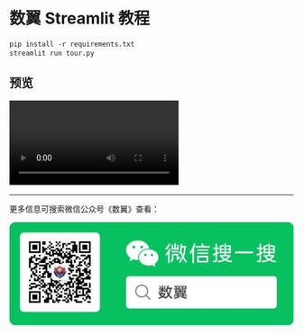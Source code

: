 # 数翼 Streamlit 教程

```shell
pip install -r requirements.txt
streamlit run tour.py
```

## 预览

![](./assets/tour.mp4)


---

更多信息可搜索微信公众号《数翼》查看：

![shuyi-search.jpg](./assets/shuyi-search.jpg)
